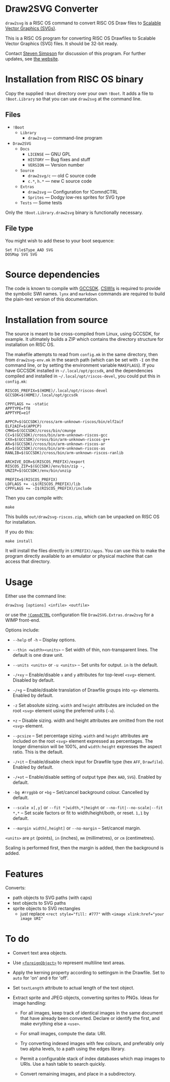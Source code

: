 # Draw2SVG Converter

`draw2svg` is a RISC OS command to convert RISC OS Draw files to [Scalable Vector Graphics (SVGs)](http://www.w3.org/SVG/).

This is a RISC OS program for converting RISC OS Drawfiles to Scalable Vector Graphics (SVG) files.
It should be 32-bit ready.

Contact [Steven Simpson](https://github.com/simpsonst) for discussion of this program.
For further updates, see [the website](https://www.lancaster.ac.uk/~simpsons/software/pkg-draw2svg).


# Installation from RISC OS binary

Copy the supplied `!Boot` directory over your own `!Boot`.
It adds a file to `!Boot.Library` so that you can use `draw2svg` at the command line.


## Files

* `!Boot`
  * `Library`
    * `draw2svg`   &mdash;  command-line program
* `Draw2SVG`
  * `Docs`
    * `LICENSE`    &mdash;  GNU GPL
    * `HISTORY`    &mdash;  Bug fixes and stuff
    * `VERSION`    &mdash;  Version number
  * `Source`
    * `draw2svg/c` &mdash;  old C source code
    * `c.*`, `h.*`   &mdash;  new C source code
  * `Extras`
    * `draw2svg`   &mdash;  Configuration for !ComndCTRL
    * `Sprites`    &mdash;  Dodgy low-res sprites for SVG type
  * `Tests`        &mdash;  Some tests

Only the `!Boot.Library.draw2svg` binary is functionally necessary.


## File type

You might wish to add these to your boot sequence:

    Set File$Type_AAD SVG
    DOSMap SVG SVG


# Source dependencies

The code is known to compile with [GCCSDK](https://gccsdk.riscos.info/).
[CSWIs](https://github.com/simpsonst/cswis) is required to provide the symbolic SWI names.
`lynx` and `markdown` commands are required to build the plain-text version of this documentation.


# Installation from source

The source is meant to be cross-compiled from Linux, using GCCSDK, for example.
It ultimately builds a ZIP which contains the directory structure for installation on RISC OS.

The makefile attempts to read from `config.mk` in the same directory, then from `draw2svg-env.mk` in the search path (which can be set with `-I` on the command line, or by setting the environment variable `MAKEFLAGS`).
If you have GCCSDK installed in `~/.local/opt/gccsdk`, and the dependencies compiled and installed in `~/.local/opt/riscos-devel`, you could put this in `config.mk`:

    RISCOS_PREFIX=$(HOME)/.local/opt/riscos-devel
    GCCSDK=$(HOME)/.local/opt/gccsdk
    
    CPPFLAGS += -static
    APPTYPE=ff8
    APPTYPE=e1f
    
    APPCP=$(GCCSDK)/cross/arm-unknown-riscos/bin/elf2aif
    ELF2AIF=$(APPCP)
    CMHG=$(GCCSDK)/cross/bin/cmunge
    CC=$(GCCSDK)/cross/bin/arm-unknown-riscos-gcc
    CXX=$(GCCSDK)/cross/bin/arm-unknown-riscos-g++
    AR=$(GCCSDK)/cross/bin/arm-unknown-riscos-ar
    AS=$(GCCSDK)/cross/bin/arm-unknown-riscos-as
    RANLIB=$(GCCSDK)/cross/bin/arm-unknown-riscos-ranlib
    
    ARCHIVE_DIR=$(RISCOS_PREFIX)/export
    RISCOS_ZIP=$(GCCSDK)/env/bin/zip -,
    UNZIP=$(GCCSDK)/env/bin/unzip
    
    PREFIX=$(RISCOS_PREFIX)
    LDFLAGS += -L$(RISCOS_PREFIX)/lib
    CPPFLAGS += -I$(RISCOS_PREFIX)/include

Then you can compile with:

    make

This builds `out/draw2svg-riscos.zip`, which can be unpacked on RISC OS for installation.

If you do this:

    make install

It will install the files directly in `$(PREFIX)/apps`.
You can use this to make the program directly available to an emulator or physical machine that can access that directory.


# Usage

Either use the command line:

    draw2svg [options] <infile> <outfile>

or use the [`!ComndCTRL`](https://armclub.org.uk/free/commandctrl.zip) configuration file `Draw2SVG.Extras.draw2svg` for a WIMP front-end.

Options include:

* `--help` of `-h` &ndash; Display options.

* `--thin <width><units>` &ndash; Set width of thin, non-transparent lines.
  The default is one draw unit.

* `--units <units>` or `-u <units>` &ndash; Set units for output.
  `in` is the default.

* `-/+xy` &ndash; Enable/disable `x` and `y` attributes for top-level `<svg>` element.
  Disabled by default.

* `-/+g` &ndash; Enable/disable translation of Drawfile groups into `<g>` elements.
  Enabled by default.

* `-z` Set absolute sizing.
  `width` and `height` attributes are included on the root `<svg>` element using the preferred units (`-u`).

* `+z` &ndash; Disable sizing.
  width and height attributes are omitted from the root `<svg>` element.

* `--pcsize` &ndash; Set percentage sizing.
  `width` and `height` attributes are included on the root `<svg>` element expressed as percentages.
  The longer dimension will be 100%, and `width:height` expresses the aspect ratio.
  This is the default.

* `-/+it` &ndash; Enable/disable check input for Drawfile type (hex `AFF`, `Drawfile`).
  Enabled by default.

* `-/+ot` &ndash; Enable/disable setting of output type (hex `AAD`, `SVG`).
  Enabled by default.

* `-bg #rrggbb` or `+bg` &ndash; Set/cancel background colour.
  Cancelled by default.

* `--scale x[,y]` or `--fit *|width,*|height` or `--no-fit|--no-scale|--fit *,*` &ndash; Set scale factors or fit to width/height/both, or reset.
  `1,1` by default.

* `--margin width[,height]` or `--no-margin` &ndash; Set/cancel margin.
      
`<units>` are `pt` (points), `in` (inches), `mm` (millimetres), or `cm` (centimetres).

Scaling is performed first, then the margin is added, then the background is added.


# Features

Converts:

* path objects to SVG paths (with caps)
* text objects to SVG paths
* sprite objects to SVG rectangles
  * just replace `<rect style="fill: #777"` with `<image xlink:href="your image URI"`


# To do

* Convert text area objects.

* Use [`<foreignObject>`](http://www.w3.org/TR/SVG11/extend.html#ForeignObjectElement) to represent multiline text areas.

* Apply the kerning property according to settingsm in the Drawfile.
  Set to `auto` for 'on' and `0` for 'off'.

* Set `textLength` attribute to actual length of the text object.

* Extract sprite and JPEG objects, converting sprites to PNGs.
  Ideas for image handling:

  * For all images, keep track of identical images in the same document that have already been converted.
    Declare or identify the first, and make evrything else a `<use>`.

  * For small images, compute the data: URI.

  * Try converting indexed images with few colours, and preferably only two alpha levels, to a path using the edges library.

  * Permit a configurable stack of index databases which map images to URIs.
    Use a hash table to search quickly.

  * Convert remaining images, and place in a subdirectory.
